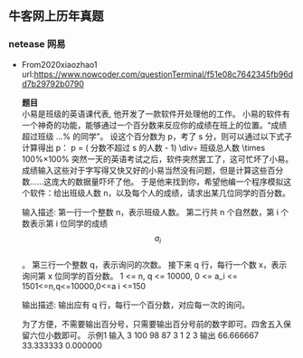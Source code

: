 ## 牛客网上历年真题

### netease 网易

- From2020xiaozhao1
url:https://www.nowcoder.com/questionTerminal/f51e08c7642345fb96dd7b29792b0790
   
  **题目**  
    小易是班级的英语课代表, 他开发了一款软件开处理他的工作。
    小易的软件有一个神奇的功能，能够通过一个百分数来反应你的成绩在班上的位置。“成绩超过班级 ...% 的同学”。
    设这个百分数为 p，考了 s 分，则可以通过以下式子计算得出 p：
    p = ( 分数不超过 s 的人数 - 1) \div÷ 班级总人数 \times 100\%×100%
    突然一天的英语考试之后，软件突然罢工了，这可忙坏了小易。成绩输入这些对于字写得又快又好的小易当然没有问题，但是计算这些百分数……这庞大的数据量吓坏了他。
    于是他来找到你，希望他编一个程序模拟这个软件：给出班级人数 n，以及每个人的成绩，请求出某几位同学的百分数。
    
    输入描述:
    第一行一个整数 n，表示班级人数。 
    第二行共 n 个自然数，第 i 个数表示第 i 位同学的成绩 $$a_i$$
    ​	
     。 
    第三行一个整数 q，表示询问的次数。 
    接下来 q 行，每行一个数 x，表示询问第 x 位同学的百分数。
    1 <= n, q <= 10000, 0 <= a_i <= 1501<=n,q<=10000,0<=a 
    i <=150
    
    
    输出描述:
    输出应有 q 行，每行一个百分数，对应每一次的询问。
    
    为了方便，不需要输出百分号，只需要输出百分号前的数字即可。四舍五入保留六位小数即可。
    示例1
    输入
    3
    100 98 87
    3
    1
    2
    3
    输出
    66.666667
    33.333333
    0.000000